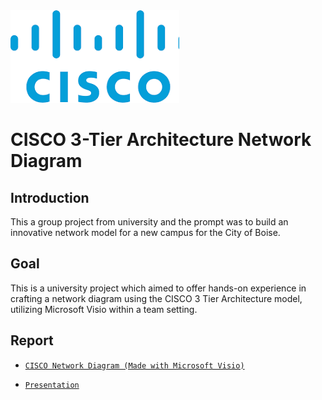 <img src="./download.png">

# CISCO 3-Tier Architecture Network Diagram

## Introduction

This a group project from university and the prompt was to build an innovative network model for a new campus for the City of Boise.

## Goal

This is a university project which aimed to offer hands-on experience in crafting a network diagram using the CISCO 3 Tier Architecture model, utilizing Microsoft Visio within a team setting.

## Report

- [`CISCO Network Diagram (Made with Microsoft Visio)`](https://github.com/sammig6i/city_of_boise_cisco_3tier_network/blob/main/cisco_3_layer_network_model.pdf)

- [`Presentation`](https://github.com/sammig6i/city_of_boise_cisco_3tier_network/blob/main/City_of_Boise_CISCO_3_Tier_Presentation.pdf)
